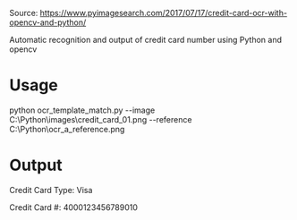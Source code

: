 Source: https://www.pyimagesearch.com/2017/07/17/credit-card-ocr-with-opencv-and-python/

Automatic recognition and output of credit card number using Python and opencv

# Usage
python ocr_template_match.py --image C:\Python\images\credit_card_01.png --reference C:\Python\ocr_a_reference.png


# Output

Credit Card Type: Visa

Credit Card #: 4000123456789010

